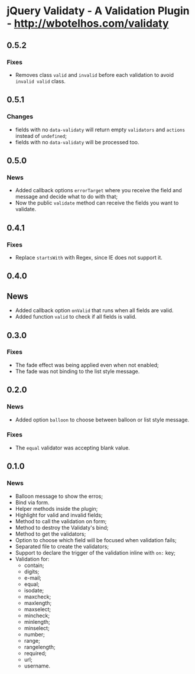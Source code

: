 # jQuery Validaty - A Validation Plugin - http://wbotelhos.com/validaty

## 0.5.2

### Fixes

+ Removes class `valid` and `invalid` before each validation to avoid `invalid valid` class.

## 0.5.1

### Changes

+ fields with no `data-validaty` will return empty `validators` and `actions` instead of `undefined`;
+ fields with no `data-validaty` will be processed too.

## 0.5.0

### News

+ Added callback options `errorTarget` where you receive the field and message and decide what to do with that;
+ Now the public `validate` method can receive the fields you want to validate.

## 0.4.1

### Fixes

+ Replace `startsWith` with Regex, since IE does not support it.

## 0.4.0

## News

+ Added callback option `onValid` that runs when all fields are valid.
+ Added function `valid` to check if all fields is valid.

## 0.3.0

### Fixes

+ The fade effect was being applied even when not enabled;
+ The fade was not binding to the list style message.

## 0.2.0

### News

+ Added option `balloon` to choose between balloon or list style message.

### Fixes

+ The `equal` validator was accepting blank value.

## 0.1.0

### News

+ Balloon message to show the erros;
+ Bind via form.
+ Helper methods inside the plugin;
+ Highlight for valid and invalid fields;
+ Method to call the validation on form;
+ Method to destroy the Validaty's bind;
+ Method to get the validators;
+ Option to choose which field will be focused when validation fails;
+ Separated file to create the validators;
+ Support to declare the trigger of the validation inline with `on:` key;
+ Validation for:
  - contain;
  - digits;
  - e-mail;
  - equal;
  - isodate;
  - maxcheck;
  - maxlength;
  - maxselect;
  - mincheck;
  - minlength;
  - minselect;
  - number;
  - range;
  - rangelength;
  - required;
  - url;
  - username.
